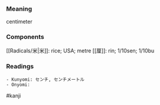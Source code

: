 ### Meaning

centimeter

### Components

[[Radicals/米|米]]: rice; USA; metre [[厘]]: rin; 1/10sen; 1/10bu

### Readings

```
- Kunyomi: センチ, センチメートル
- Onyomi: 
```

#kanji